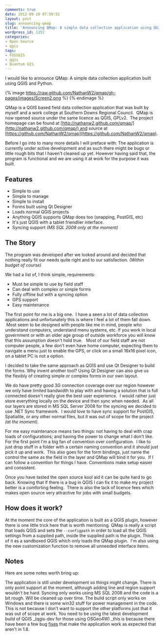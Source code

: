 ```yaml
---
comments: true
date: 2012-09-10 07:50:52
layout: post
slug: announcing-qmap
title: 'Announcing QMap: A simple data collection application using QGIS   '
wordpress_id: 1152
categories:
- Open Source
- qgis
tags:
- FOSSGIS
- qgis
- Quantum GIS
---
```


I would like to announce QMap: A simple data collection application built using QGIS and Python.

{% image https://raw.github.com/NathanW2/qmap/gh-pages/images/Screen2.png %}
{% endimage %}

QMap is a QGIS based field data collection application that was built by myself and a work college at Southern Downs Regional Council.  QMap is now opened source under the same licence as QGIS, GPLv2.  The project homepage can be found at [http://nathanw2.github.com/qmap/](http://nathanw2.github.com/qmap/) and source at [https://github.com/NathanW2/qmap](https://github.com/NathanW2/qmap).

Before I go into to many more details I will preface with: The application is currently under active development and as such there might be bugs or little rough bits that I haven't cleaned up yet. However having said that, the program is functional and we are using it at work for the purpose it was built.

## Features
  * Simple to use
  * Simple to manage
  * Simple to install
  * Forms built using Qt Designer
  * Loads normal QGIS projects
  * Anything QGIS supports QMap does too (snapping, PostGIS, etc)
  * It's just QGIS with a tablet friendlier interface.
  * Syncing support _(MS SQL 2008 only at the moment)_

## The Story


The program was developed after we looked around and decided that nothing really fit our needs quite right and to our satisfaction. _(Within budget of course)_

We had a list of, I think simple, requirements:

  * Must be simple to use by field staff
  * Can deal with complex or simple forms	
  * Fully offline but with a syncing option	
  * GPS support
  * Easy maintenance

The first point for me is a big one.  I have a seen a lot of data collection applications and unfortunately this is where I feel a lot of them fall down.  Most seem to be designed with people like me in mind, people who understand computers, understand menu systems, etc. If you work in local government or with an older age group of outside workforce you will know that this assumption doesn't hold true.   Most of our field staff are not computer people, a few don't even have home computer, expecting them to navigate a menu just to enable the GPS, or click on a small 16x16 pixel icon, on a tablet PC is not a option.

I decided to take the same approach as QGIS and use Qt Designer to build the forms. Why invent another tool? Using Qt Designer can also give us the flexibly of creating simple or complex forms in our own layout.

We do have pretty good 3G connection coverage over our region however we only have limited bandwidth to play with and having a solution that is full connected doesn't really give the best user experience.  I would rather just store everything locally on the device and then sync when needed.  As all our layers are stored in MS SQL Server 2008 for the syncing we decided to use .NET Sync framework.  I would love to have sync support for PostGIS, Spatialite, or any other normal files, but it was out of scope for the project _(at the moment)_.

For me easy maintenance means two things: not having to deal with crap loads of configurations; and having the power to change what I don't like. For the first point I'm a big fan of convention over configuration.  I like to just drop stuff in a folder with a certain naming convention and it should just pick it up and work.  This also goes for the form bindings, just name the control the same as the field in the layer and QMap will bind it for you.  If I can follow a convention for things I have. Conventions make setup easier and consistent.

Once you have tasted the open source kool aid it can be quite hard to go back. Knowing that if there is a bug in QGIS I can fix it to make my project better is a comforting feeling.  There is also the lack of licence fees which makes open source very attractive for jobs with small budgets.


## How does it work?


At the moment the core of the application is built as a QGIS plugin, however there is one little trick here that is worth mentioning. QMap is really a script that loads QGIS and sets the `--configpath` in order to load all the QGIS settings from a supplied path, inside the supplied path is the plugin. Think of it as a sandboxed QGIS which only loads the QMap plugin.  I'm also using the new customization function to remove all unneeded interface items.


## Notes

Here are some notes worth bring up:

The application is still under development so things might change.
There is only point support at the moment, although adding line and region support wouldn't be hard.
Syncing only works using MS SQL 2008 and the code is a bit rough. Will be cleaned up over time.
The build script only works on Windows and there is some win32 stuff for power management in the code. This is not because I don't want to support the other platforms just that it was out of scope at work.
You need to be using the latest development build of QGIS _(qgis-dev for those using OSGeo4W) _this is because there have been a few bug [fixes](https://github.com/qgis/Quantum-GIS/commit/4a9a9f7dbb97d12f2b29237ec97fb7f93a9f2535) that make the application work as expected that aren't in 1.8.
